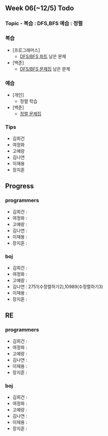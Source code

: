 
## Week 06(~12/5) Todo
### Topic - 복습 : DFS,BFS 예습 : 정렬

### 복습

- [프로그래머스]
	- [DFS/BFS 파트](https://programmers.co.kr/learn/courses/30/parts/12421) 남은 문제
- [백준]
	- [DFS/BFS 문제집](https://www.acmicpc.net/workbook/view/5934) 남은 문제


### 예습

- [개인]
	- 정렬 학습
- [백준]
	- [정렬 문제집](https://www.acmicpc.net/workbook/view/6001)



### Tips

- 김희건
- 여정화
- 고예랑
- 김나연
- 이재용
- 장지훈


## Progress

### programmers
- 김희건 : 
- 여정화 :
- 고예랑 : 
- 김나연 :
- 이재용 :
- 장지훈 :

### boj
- 김희건 :
- 여정화 : 
- 고예랑 :
- 김나연 : 2751(수정렬하기2),10989(수정렬하기3)
- 이재용 :
- 장지훈 :


## RE

### programmers
- 김희건 : 
- 여정화 :
- 고예랑 :
- 김나연 : 
- 이재용 :
- 장지훈 : 

### boj
- 김희건 :
- 여정화 : 
- 고예랑 :
- 김나연 : 
- 이재용 :
- 장지훈 :








